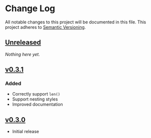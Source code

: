 # Change Log
All notable changes to this project will be documented in this file.
This project adheres to [Semantic Versioning](http://semver.org/).

## [Unreleased]

*Nothing here yet.*

## [v0.3.1]

### Added

- Correctly support `len()`
- Support nesting styles
- Improved documentation

## [v0.3.0]

- Initial release

[Unreleased]: https://github.com/timofurrer/colorful/compare/v0.3.1...HEAD
[v0.3.1]: https://github.com/timofurrer/colorful/compare/v0.3.0...v0.3.1
[v0.3.0]: https://github.com/timofurrer/colorful/compare/466cfeddee681c8221ab981018597c01...v0.3.0
